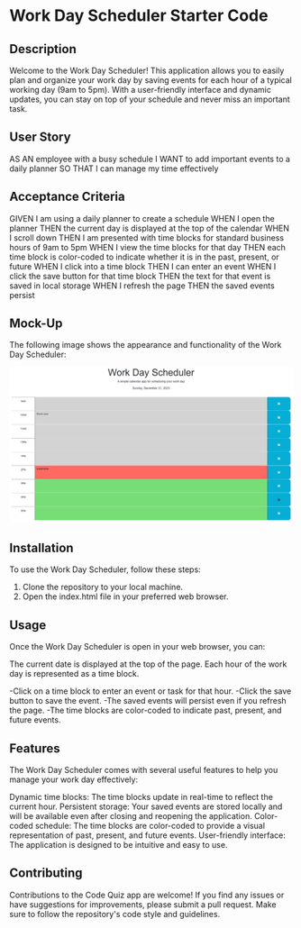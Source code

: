 # Work Day Scheduler Starter Code

## Description
Welcome to the Work Day Scheduler! This application allows you to easily plan and organize your work day by saving events for each hour of a typical working day (9am to 5pm). With a user-friendly interface and dynamic updates, you can stay on top of your schedule and never miss an important task.

## User Story

AS AN employee with a busy schedule
I WANT to add important events to a daily planner
SO THAT I can manage my time effectively


## Acceptance Criteria

GIVEN I am using a daily planner to create a schedule
WHEN I open the planner
THEN the current day is displayed at the top of the calendar
WHEN I scroll down
THEN I am presented with time blocks for standard business hours of 9am to 5pm
WHEN I view the time blocks for that day
THEN each time block is color-coded to indicate whether it is in the past, present, or future
WHEN I click into a time block
THEN I can enter an event
WHEN I click the save button for that time block
THEN the text for that event is saved in local storage
WHEN I refresh the page
THEN the saved events persist

## Mock-Up
The following image shows the appearance and functionality of the Work Day Scheduler: 

!["This website displays the tasks for the work day scheduler."](./Assests/images/work-day-scheduler.png)

## Installation

To use the Work Day Scheduler, follow these steps:
1. Clone the repository to your local machine.
2. Open the index.html file in your preferred web browser.

## Usage

Once the Work Day Scheduler is open in your web browser, you can:

The current date is displayed at the top of the page.
Each hour of the work day is represented as a time block.

-Click on a time block to enter an event or task for that hour.
-Click the save button to save the event.
-The saved events will persist even if you refresh the page.
-The time blocks are color-coded to indicate past, present, and future events.

## Features

The Work Day Scheduler comes with several useful features to help you manage your work day effectively:

Dynamic time blocks: The time blocks update in real-time to reflect the current hour.
Persistent storage: Your saved events are stored locally and will be available even after closing and reopening the application.
Color-coded schedule: The time blocks are color-coded to provide a visual representation of past, present, and future events.
User-friendly interface: The application is designed to be intuitive and easy to use.

## Contributing

Contributions to the Code Quiz app are welcome! If you find any issues or have suggestions for improvements, please submit a pull request. Make sure to follow the repository's code style and guidelines.